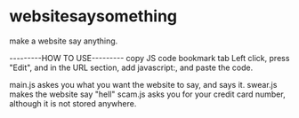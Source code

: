 # websitesaysomething
make a website say anything.



---------HOW TO USE---------
copy JS code
bookmark tab
Left click, press "Edit", and in the URL section, add javascript:, and paste the code.




main.js askes you what you want the website to say, and says it.
swear.js makes the website say "hell"
scam.js asks you for your credit card number, although it is not stored anywhere.
